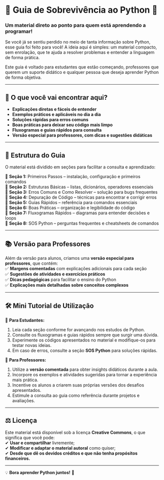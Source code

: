 # 🐍 Guia de Sobrevivência ao Python 📖  

### **Um material direto ao ponto para quem está aprendendo a programar!**

Se você já se sentiu perdido no meio de tanta informação sobre Python, esse guia foi feito para você! A ideia aqui é simples: um material compacto, sem enrolação, que te ajuda a resolver problemas e entender a linguagem de forma prática.  

Este guia é voltado para estudantes que estão começando, professores que querem um suporte didático e qualquer pessoa que deseja aprender Python de forma objetiva.  

---

## 📌 **O que você vai encontrar aqui?**

- **Explicações diretas e fáceis de entender**  
- **Exemplos práticos e aplicáveis no dia a dia**  
- **Soluções rápidas para erros comuns**  
- **Boas práticas para deixar seu código mais limpo**  
- **Fluxogramas e guias rápidos para consulta**  
- **Versão especial para professores, com dicas e sugestões didáticas**  

---

## 📂 **Estrutura do Guia**

O material está dividido em seções para facilitar a consulta e aprendizado:

🔹 **Seção 1:** Primeiros Passos – instalação, configuração e primeiros comandos  
🔹 **Seção 2:** Estruturas Básicas – listas, dicionários, operadores essenciais  
🔹 **Seção 3:** Erros Comuns e Como Resolver – solução para bugs frequentes  
🔹 **Seção 4:** Depuração de Código – técnicas para encontrar e corrigir erros  
🔹 **Seção 5:** Guias Rápidos – referência para comandos essenciais  
🔹 **Seção 6:** Boas Práticas – organização e legibilidade do código  
🔹 **Seção 7:** Fluxogramas Rápidos – diagramas para entender decisões e loops  
🔹 **Seção 8:** SOS Python – perguntas frequentes e cheatsheets de comandos  

---

## 📚 **Versão para Professores**

Além da versão para alunos, criamos uma **versão especial para professores**, que contém:  
✅ **Margens comentadas** com explicações adicionais para cada seção  
✅ **Sugestões de atividades e exercícios práticos**  
✅ **Dicas pedagógicas** para facilitar o ensino do Python  
✅ **Explicações mais detalhadas sobre conceitos complexos**  

---

## 🛠️ **Mini Tutorial de Utilização**

📌 **Para Estudantes:**  
1. Leia cada seção conforme for avançando nos estudos de Python.  
2. Consulte os fluxogramas e guias rápidos sempre que surgir uma dúvida.  
3. Experimente os códigos apresentados no material e modifique-os para testar novas ideias.  
4. Em caso de erros, consulte a seção **SOS Python** para soluções rápidas.

📌 **Para Professores:**  
1. Utilize a **versão comentada** para obter insights didáticos durante a aula.  
2. Incorpore os exemplos e atividades sugeridas para tornar a experiência mais prática.  
3. Incentive os alunos a criarem suas próprias versões dos desafios apresentados.  
4. Estimule a consulta ao guia como referência durante projetos e avaliações.

---

## ⚖ **Licença**

Este material está disponível sob a licença **Creative Commons**, o que significa que você pode:  
✔ **Usar e compartilhar** livremente;  
✔ **Modificar e adaptar o material autoral** como quiser;  
✔ **Desde que dê os devidos créditos e que não tenha propósitos financeiros.**  

---

💡 **Bora aprender Python juntos!** 🐍
